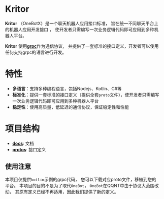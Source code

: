 # Kritor

**Kritor** （OneBotX）是一个聊天机器人应用接口标准，
旨在统一不同聊天平台上的机器人应用开发接口 ，
使开发者只需编写一次业务逻辑代码即可应用到多种机器人平台。

**Kritor** 使用[**grpc**](https://grpc.io/)作为通信协议，
并提供了一套标准的接口定义，开发者可以使用任何支持grpc的语言进行开发。

# 特性

- **多语言**：支持多种编程语言，包括Nodejs、Kotlin、C#等
- **标准化**：提供一套标准的接口定义（提供全套`proto`文件），使开发者只需编写一次业务逻辑代码即可应用到多种机器人平台
- **稳定性**：使用高质量，低延迟的通信协议，保证稳定性和性能

# 项目结构

- **[docs](./docs)**: 文档
- **[protos](./protos)**: 接口定义

## 使用注意

本项目仅提供`kotlin`示例的grpc代码，
您可以下载对应proto文件，移植到您的平台。
本项目的目的不是为了取代`OneBot`，
`OneBot`在QQNT中由于协议大范围改动，
其原有定义已经不再适用，因此我们提供了新的定义。
